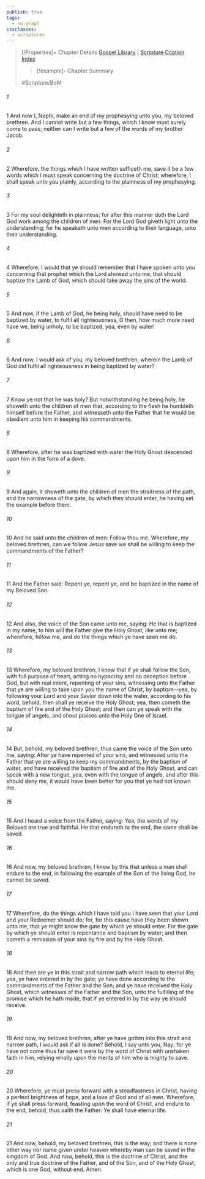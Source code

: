 ```yaml
---
publish: true
tags:
  - no-graph
cssclasses:
  - scriptures
---
```

>[!Properties]+ Chapter Details
>[Gospel Library](https://churchofjesuschrist.org/study/scriptures/bofm/2-ne/31?lang=eng)    |    [Scripture Citation Index](https://scriptures.byu.edu/#0ce1f::c0ce1f)
>>[!example]- Chapter Summary
>> 
> 
>
>#Scripture/BoM
###### 1
1 And now I, Nephi, make an end of my prophesying unto you, my beloved brethren. And I cannot write but a few things, which I know must surely come to pass; neither can I write but a few of the words of my brother Jacob.
###### 2
2 Wherefore, the things which I have written sufficeth me, save it be a few words which I must speak concerning the doctrine of Christ; wherefore, I shall speak unto you plainly, according to the plainness of my prophesying.
###### 3
3 For my soul delighteth in plainness; for after this manner doth the Lord God work among the children of men. For the Lord God giveth light unto the understanding; for he speaketh unto men according to their language, unto their understanding.
###### 4
4 Wherefore, I would that ye should remember that I have spoken unto you concerning that prophet which the Lord showed unto me, that should baptize the Lamb of God, which should take away the sins of the world.
###### 5
5 And now, if the Lamb of God, he being holy, should have need to be baptized by water, to fulfil all righteousness, O then, how much more need have we, being unholy, to be baptized, yea, even by water!
###### 6
6 And now, I would ask of you, my beloved brethren, wherein the Lamb of God did fulfil all righteousness in being baptized by water?
###### 7
7 Know ye not that he was holy? But notwithstanding he being holy, he showeth unto the children of men that, according to the flesh he humbleth himself before the Father, and witnesseth unto the Father that he would be obedient unto him in keeping his commandments.
###### 8
8 Wherefore, after he was baptized with water the Holy Ghost descended upon him in the form of a dove.
###### 9
9 And again, it showeth unto the children of men the straitness of the path, and the narrowness of the gate, by which they should enter, he having set the example before them.
###### 10
10 And he said unto the children of men: Follow thou me. Wherefore, my beloved brethren, can we follow Jesus save we shall be willing to keep the commandments of the Father?
###### 11
11 And the Father said: Repent ye, repent ye, and be baptized in the name of my Beloved Son.
###### 12
12 And also, the voice of the Son came unto me, saying: He that is baptized in my name, to him will the Father give the Holy Ghost, like unto me; wherefore, follow me, and do the things which ye have seen me do.
###### 13
13 Wherefore, my beloved brethren, I know that if ye shall follow the Son, with full purpose of heart, acting no hypocrisy and no deception before God, but with real intent, repenting of your sins, witnessing unto the Father that ye are willing to take upon you the name of Christ, by baptism--yea, by following your Lord and your Savior down into the water, according to his word, behold, then shall ye receive the Holy Ghost; yea, then cometh the baptism of fire and of the Holy Ghost; and then can ye speak with the tongue of angels, and shout praises unto the Holy One of Israel.
###### 14
14 But, behold, my beloved brethren, thus came the voice of the Son unto me, saying: After ye have repented of your sins, and witnessed unto the Father that ye are willing to keep my commandments, by the baptism of water, and have received the baptism of fire and of the Holy Ghost, and can speak with a new tongue, yea, even with the tongue of angels, and after this should deny me, it would have been better for you that ye had not known me.
###### 15
15 And I heard a voice from the Father, saying: Yea, the words of my Beloved are true and faithful. He that endureth to the end, the same shall be saved.
###### 16
16 And now, my beloved brethren, I know by this that unless a man shall endure to the end, in following the example of the Son of the living God, he cannot be saved.
###### 17
17 Wherefore, do the things which I have told you I have seen that your Lord and your Redeemer should do; for, for this cause have they been shown unto me, that ye might know the gate by which ye should enter. For the gate by which ye should enter is repentance and baptism by water; and then cometh a remission of your sins by fire and by the Holy Ghost.
###### 18
18 And then are ye in this strait and narrow path which leads to eternal life; yea, ye have entered in by the gate; ye have done according to the commandments of the Father and the Son; and ye have received the Holy Ghost, which witnesses of the Father and the Son, unto the fulfilling of the promise which he hath made, that if ye entered in by the way ye should receive.
###### 19
19 And now, my beloved brethren, after ye have gotten into this strait and narrow path, I would ask if all is done? Behold, I say unto you, Nay; for ye have not come thus far save it were by the word of Christ with unshaken faith in him, relying wholly upon the merits of him who is mighty to save.
###### 20
20 Wherefore, ye must press forward with a steadfastness in Christ, having a perfect brightness of hope, and a love of God and of all men. Wherefore, if ye shall press forward, feasting upon the word of Christ, and endure to the end, behold, thus saith the Father: Ye shall have eternal life.
###### 21
21 And now, behold, my beloved brethren, this is the way; and there is none other way nor name given under heaven whereby man can be saved in the kingdom of God. And now, behold, this is the doctrine of Christ, and the only and true doctrine of the Father, and of the Son, and of the Holy Ghost, which is one God, without end. Amen.
